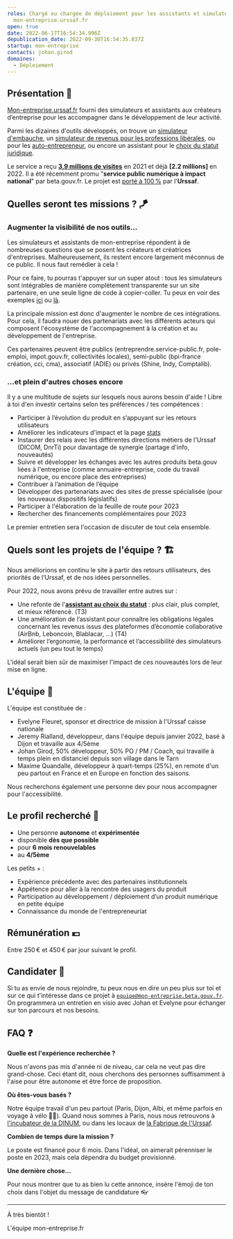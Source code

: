 ```yaml
---
roles: Chargé ou chargée de déploiement pour les assistants et simulateurs de
  mon-entreprise.urssaf.fr
open: true
date: 2022-06-17T16:54:34.996Z
depublication_date: 2022-09-30T16:54:35.037Z
startup: mon-entreprise
contacts: johan.girod
domaines:
  - Déploiement
---
```


## Présentation 📯

[Mon-entreprise.urssaf.fr](https://mon-entreprise.urssaf.fr) fourni des simulateurs et assistants aux créateurs d’entreprise pour les accompagner dans le développement de leur activité.


Parmi les dizaines d'outils développés, on trouve un [simulateur d'embauche](https://mon-entreprise.urssaf.fr/simulateurs/salaire-brut-net), un [simulateur de revenus pour les professions libérales](https://mon-entreprise.urssaf.fr/simulateurs/profession-liberale), ou pour les [auto-entrepreneur](https://mon-entreprise.urssaf.fr/simulateurs/auto-entrepreneur), ou encore un assistant pour le [choix du statut juridique](https://mon-entreprise.urssaf.fr/cr%C3%A9er).


Le service a reçu **[3,9 millions de visites](https://mon-entreprise.fr/stats)** en 2021 et déjà **[2.2 millions]** en 2022. Il a été récemment promu "**service public numérique à impact national**" par beta.gouv.fr. Le projet est [porté à 100 %](https://mon-entreprise.fr/budget) par l'**Urssaf**.


## Quelles seront tes missions ? 🪁

### Augmenter la visibilité de nos outils...

Les simulateurs et assistants de mon-entreprise répondent à de nombreuses questions que se posent les créateurs et créatrices d'entreprises. Malheureusement, ils restent encore largement méconnus de ce public. Il nous faut remédier à cela !

Pour ce faire, tu pourras t'appuyer sur un super atout : tous les simulateurs sont intégrables de manière complètement transparente sur un site partenaire, en une seule ligne de code à copier-coller. Tu peux en voir des exemples [ici](https://entreprise.pole-emploi.fr/cout-salarie/) ou [là](https://portailpro.gouv.fr/simulateurs/simuler-mes-revenus-d-auto-entrepreneur).

La principale mission est donc d'augmenter le nombre de ces intégrations. Pour cela, il faudra nouer des partenariats avec les différents acteurs qui composent l'écosystème de l'accompagnement à la création et au développement de l'entreprise.

Ces partenaires peuvent être publics (entreprendre.service-public.fr, pole-emploi, impot.gouv.fr, collectivités locales), semi-public (bpi-france création, cci, cma), associatif (ADIE) ou privés (Shine, Indy, Comptalib). 

### ...et plein d'autres choses encore

Il y a une multitude de sujets sur lesquels nous aurons besoin d'aide ! Libre à toi d'en investir certains selon tes préférences / tes compétences :

- Participer à l’évolution du produit en s’appuyant sur les retours utilisateurs
- Améliorer les indicateurs d'impact et la page [stats](https://mon-entreprise.urssaf.fr/stats)
- Instaurer des relais avec les différentes directions métiers de l'Urssaf (DICOM, DnrTi) pour davantage de synergie (partage d'info, nouveautés)
- Suivre et développer les échanges avec les autres produits beta.gouv liées à l'entreprise (comme annuaire-entreprise, code du travail numérique, ou encore place des entreprises)
- Contribuer à l’animation de l’équipe
- Développer des partenariats avec des sites de presse spécialisée (pour les nouveaux dispositifs législatifs)
- Participer à l'élaboration de la feuille de route pour 2023
- Rechercher des financements complémentaires pour 2023
 
Le premier entretien sera l'occasion de discuter de tout cela ensemble.

## Quels sont les projets de l'équipe ? 🏗️

Nous améliorions en continu le site à partir des retours utilisateurs, des priorités de l’Urssaf, et de nos idées personnelles.

Pour 2022, nous avons prévu de travailler entre autres sur :

- Une refonte de l'**[assistant au choix du statut](https://mon-entreprise.urssaf.fr/cr%C3%A9er)** : plus clair, plus complet, et mieux référencé. (T3)
- Une amélioration de l’assistant pour connaître les obligations légales concernant les revenus issus des plateformes d’économie collaborative (AirBnb, Leboncoin, Blablacar, …) (T4)
- Améliorer l’ergonomie, la performance et l’accessibilité des simulateurs actuels (un peu tout le temps)

L'idéal serait bien sûr de maximiser l'impact de ces nouveautés lors de leur mise en ligne. 


## L'équipe 👥

L'équipe est constituée de : 
- Evelyne Fleuret, sponsor et directrice de mission à l'Urssaf caisse nationale
- Jeremy Rialland, développeur, dans l'équipe depuis janvier 2022, basé à Dijon et travaille aux 4/5ème
- Johan Girod, 50% développeur, 50% PO / PM / Coach, qui travaille à temps plein en distanciel depuis son village dans le Tarn
- Maxime Quandalle, développeur à quart-temps (25%), en remote d'un peu partout en France et en Europe en fonction des saisons.

Nous recherchons également une personne dev pour nous accompagner pour l'accessibilité.

## Le profil recherché 🎯

- Une personne **autonome** et **expérimentée**
- disponible **dès que possible**
- pour **6 mois renouvelables**
- au **4/5ème**

Les petits + : 
- Expérience précédente avec des partenaires institutionnels
- Appétence pour aller à la rencontre des usagers du produit
- Participation au développement / déploiement d’un produit numérique en petite équipe
- Connaissance du monde de l'entrepreneuriat


## Rémunération 💶

Entre 250 € et 450 € par jour suivant le profil.

## Candidater 💌

Si tu as envie de nous rejoindre, tu peux nous en dire un peu plus sur toi et sur ce qui t'intéresse dans ce projet à [`equipe@mon-entreprise.beta.gouv.fr`](mailto:equipe@mon-entreprise.beta.gouv.fr). On programmera un entretien en visio avec Johan et Evelyne pour échanger sur ton parcours et nos besoins.

## FAQ ❓

**Quelle est l'expérience recherchée ?**

Nous n'avons pas mis d'année ni de niveau, car cela ne veut pas dire grand-chose. Ceci étant dit, nous cherchons des personnes suffisamment à l'aise pour être autonome et être force de proposition.


**Où êtes-vous basés ?**

Notre équipe travail d'un peu partout (Paris, Dijon, Albi, et même parfois en voyage à vélo 🚵‍♀️). Quand nous sommes à Paris, nous nous retrouvons à [l'incubateur de la DINUM](https://www.openstreetmap.org/node/5266052428), ou dans les locaux de [la Fabrique de l'Urssaf](https://www.openstreetmap.org/node/2670791034).

**Combien de temps dure la mission ?**

Le poste est financé pour 6 mois. Dans l'idéal, on aimerait pérenniser le poste en 2023, mais cela dépendra du budget provisionné.


**Une dernière chose…**

Pour nous montrer que tu as bien lu cette annonce, insère l'émoji de ton choix dans l'objet du message de candidature 👓

- - -

À très bientôt !

L'équipe mon-entreprise.fr